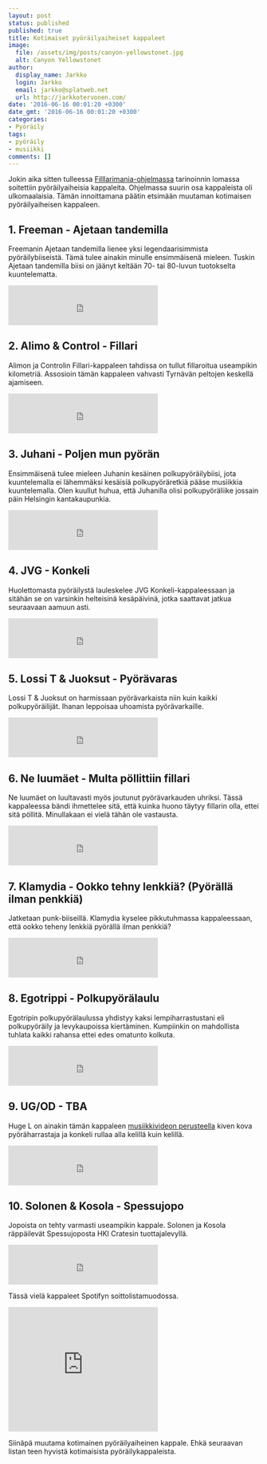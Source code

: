 ```yaml
---
layout: post
status: published
published: true
title: Kotimaiset pyöräilyaiheiset kappaleet
image:
  file: /assets/img/posts/canyon-yellowstonet.jpg
  alt: Canyon Yellowstonet
author:
  display_name: Jarkko
  login: Jarkko
  email: jarkko@splatweb.net
  url: http://jarkkotervonen.com/
date: '2016-06-16 00:01:20 +0300'
date_gmt: '2016-06-16 00:01:20 +0300'
categories:
- Pyöräily
tags:
- pyöräily
- musiikki
comments: []
---
```

Jokin aika sitten tulleessa [Filllarimania-ohjelmassa](/radio-suomen-fillarimania/) tarinoinnin lomassa soitettiin pyöräilyaiheisia kappaleita. Ohjelmassa suurin osa kappaleista oli ulkomaalaisia. Tämän innoittamana päätin etsimään muutaman kotimaisen pyöräilyaiheisen kappaleen.

## 1. Freeman - Ajetaan tandemilla

Freemanin Ajetaan tandemilla lienee yksi legendaarisimmista pyöräilybiiseistä. Tämä tulee ainakin minulle ensimmäisenä mieleen. Tuskin Ajetaan tandemilla biisi on jäänyt keltään 70- tai 80-luvun tuotokselta kuuntelematta.

<iframe src="https://embed.spotify.com/?uri=spotify%3Atrack%3A0zYNLHVVkTf1JEHPG1y6LM" width="300" height="80" frameborder="0"></iframe>

## 2. Alimo & Control - Fillari

Alimon ja Controlin Fillari-kappaleen tahdissa on tullut fillaroitua useampikin kilometriä. Assosioin tämän kappaleen vahvasti Tyrnävän peltojen keskellä ajamiseen.

<iframe src="https://embed.spotify.com/?uri=spotify%3Atrack%3A6morLsU1wdrjZW1vrHkZNJ" width="300" height="80" frameborder="0"></iframe>

## 3. Juhani - Poljen mun pyörän

Ensimmäisenä tulee mieleen Juhanin kesäinen polkupyöräilybiisi, jota kuuntelemalla ei lähemmäksi kesäisiä polkupyöräretkiä pääse musiikkia kuuntelemalla. Olen kuullut huhua, että Juhanilla olisi polkupyöräliike jossain päin Helsingin kantakaupunkia.

<iframe src="https://embed.spotify.com/?uri=spotify%3Atrack%3A0PgEIsR7qHMdVqEL0LjHte" width="300" height="80" frameborder="0"></iframe>

## 4. JVG - Konkeli

Huolettomasta pyöräilystä lauleskelee JVG Konkeli-kappaleessaan ja sitähän se on varsinkin helteisinä kesäpäivinä, jotka saattavat jatkua seuraavaan aamuun asti.

<iframe src="https://embed.spotify.com/?uri=spotify%3Atrack%3A3x3q2mf495KmjVpCeWlxed" width="300" height="80" frameborder="0"></iframe>

## 5. Lossi T & Juoksut - Pyörävaras

Lossi T & Juoksut on harmissaan pyörävarkaista niin kuin kaikki polkupyöräilijät. Ihanan leppoisaa uhoamista pyörävarkaille.

<iframe src="https://embed.spotify.com/?uri=spotify%3Atrack%3A7zjaDMkVPppnFLrBA0zE6M" width="300" height="80" frameborder="0"></iframe>

## 6. Ne luumäet - Multa pöllittiin fillari

Ne luumäet on luultavasti myös joutunut pyörävarkauden uhriksi. Tässä kappaleessa bändi ihmettelee sitä, että kuinka huono täytyy fillarin olla, ettei sitä pöllitä. Minullakaan ei vielä tähän ole vastausta.

<iframe src="https://embed.spotify.com/?uri=spotify%3Atrack%3A55GnRNy1UUKa4FpE2Jij5f" width="300" height="80" frameborder="0"></iframe>

## 7. Klamydia - Ookko tehny lenkkiä? (Pyörällä ilman penkkiä)

Jatketaan punk-biiseillä. Klamydia kyselee pikkutuhmassa kappaleessaan, että ookko teheny lenkkiä pyörällä ilman penkkiä?

<iframe src="https://embed.spotify.com/?uri=spotify%3Atrack%3A0PgEIsR7qHMdVqEL0LjHte" width="300" height="80" frameborder="0"></iframe>

## 8. Egotrippi - Polkupyörälaulu

Egotripin polkupyörälaulussa yhdistyy kaksi lempiharrastustani eli polkupyöräily ja levykaupoissa kiertäminen. Kumpiinkin on mahdollista tuhlata kaikki rahansa ettei edes omatunto kolkuta.

<iframe src="https://embed.spotify.com/?uri=spotify%3Atrack%3A1Z1OqRvjk5YfBqLjVNe6Gl" width="300" height="80" frameborder="0"></iframe>

## 9. UG/OD - TBA

Huge L on ainakin tämän kappaleen <a href="https://www.youtube.com/watch?v=CQSOYm_cI8M">musiikkivideon perusteella</a> kiven kova pyöräharrastaja ja konkeli rullaa alla kelillä kuin kelillä.

<iframe src="https://embed.spotify.com/?uri=spotify%3Atrack%3A1BUCntZ8zEjknfDj6lxhqK" width="300" height="80" frameborder="0"></iframe>

## 10. Solonen & Kosola - Spessujopo

Jopoista on tehty varmasti useampikin kappale. Solonen ja Kosola räppäilevät Spessujoposta HKI Cratesin tuottajalevyllä.

<iframe src="https://embed.spotify.com/?uri=spotify%3Atrack%3A4Jl0gfobteOTkhyx39cvmj" width="300" height="80" frameborder="0"></iframe>

Tässä vielä kappaleet Spotifyn soittolistamuodossa.

<iframe src="https://embed.spotify.com/?uri=spotify%3Auser%3Ajuffeli%3Aplaylist%3A4P4z66TZs6PB34Wje0WtxD" width="300" height="250" frameborder="0"></iframe>

Siinäpä muutama kotimainen pyöräilyaiheinen kappale. Ehkä seuraavan listan teen hyvistä kotimaisista pyöräilykappaleista.
